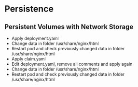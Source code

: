 # Persistence

## Persistent Volumes with Network Storage

* Apply deployment.yaml
* Change data in folder /usr/share/nginx/html
* Restart pod and check previously changed data in folder /usr/share/nginx/html
* Apply claim.yaml
* Edit deployment.yaml, remove all comments and apply again
* Change data in folder /usr/share/nginx/html
* Restart pod and check previously changed data in folder /usr/share/nginx/html